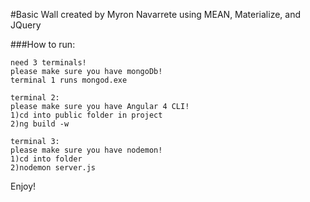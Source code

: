 #Basic Wall
created by Myron Navarrete using MEAN, Materialize, and JQuery

###How to run:

```
need 3 terminals!
please make sure you have mongoDb!
terminal 1 runs mongod.exe

terminal 2:
please make sure you have Angular 4 CLI!
1)cd into public folder in project
2)ng build -w

terminal 3:
please make sure you have nodemon!
1)cd into folder
2)nodemon server.js
```

Enjoy!